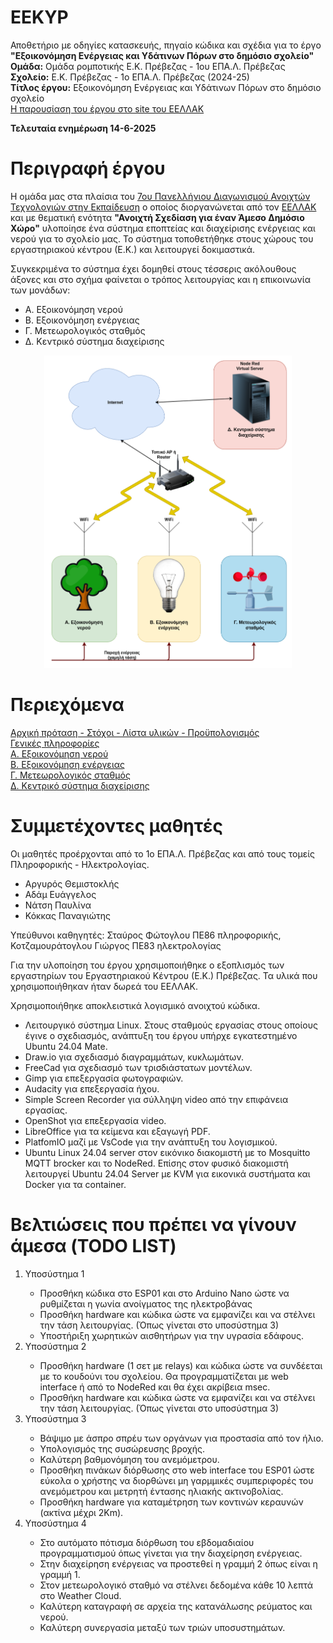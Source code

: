 # EEKYP
Αποθετήριο με οδηγίες κατασκευής, πηγαίο κώδικα και σχέδια για το έργο <b>"Εξοικονόμηση Ενέργειας και Υδάτινων Πόρων στο δημόσιο σχολείο"</b><br>
**Ομάδα:** Ομάδα ρομποτικής Ε.Κ. Πρέβεζας - 1ου ΕΠΑ.Λ. Πρέβεζας<br/>
**Σχολείο:** Ε.Κ. Πρέβεζας - 1ο ΕΠΑ.Λ. Πρέβεζας (2024-25)<br/>
**Τίτλος έργου:** Εξοικονόμηση Ενέργειας και Υδάτινων Πόρων στο δημόσιο σχολείο<br/> 
<a href="https://openedtech.ellak.gr/robotics2025/exikonomisi-energias-ke-idatinon-poron-sto-dimosio-scholio-e-k-prevezas/">Η παρουσίαση του έργου στο site του ΕΕΛΛΑΚ</a><br>

<b>Τελευταία ενημέρωση 14-6-2025</b>

Περιγραφή έργου
========================
Η ομάδα μας στα πλαίσια του <a href="https://openedtech.ellak.gr/">7ου Πανελλήνιου Διαγωνισμού Ανοιχτών Τεχνολογιών στην Εκπαίδευση</a> ο οποίος διοργανώνεται από τον <a href="https://eellak.ellak.gr/">ΕΕΛΛΑΚ</a> και με θεματική ενότητα <b>"Ανοιχτή Σχεδίαση για έναν Άμεσο Δημόσιο Χώρο"</b> υλοποίησε ένα σύστημα εποπτείας και διαχείρισης ενέργειας και νερού για το σχολείο μας. Το σύστημα τοποθετήθηκε στους χώρους του εργαστηριακού κέντρου (Ε.Κ.) και λειτουργεί δοκιμαστικά. 

Συγκεκριμένα το σύστημα έχει δομηθεί στους τέσσερις ακόλουθους άξονες και στο σχήμα φαίνεται ο τρόπος λειτουργίας και η επικοινωνία των μονάδων:
<ul>
 <li>Α. Εξοικονόμηση νερού</li>
 <li>Β. Εξοικονόμηση ενέργειας</li>
 <li>Γ. Μετεωρολογικός σταθμός</li>
 <li>Δ. Κεντρικό σύστημα διαχείρισης</li>
</ul>

<p align = "center">
<img src="/resources/images/system.png" height="500">
</p>

Περιεχόμενα
===========

<a href="/documentation/protasi.md">Αρχική πρόταση - Στόχοι - Λίστα υλικών - Προϋπολογισμός</a><br>
<a href="/documentation/eisagogi.md">Γενικές πληροφορίες</a><br>
<a href="Subsystem1_Irrigation/readme.md">Α. Εξοικονόμηση νερού</a><br>
<a href="Subsystem2_PowerSaving/readme.md">Β. Εξοικονόμηση ενέργειας</a><br>
<a href="Subsystem3_WeatherStation/readme.md">Γ. Μετεωρολογικός σταθμός</a><br>
<a href="Subsystem4_NodeRed/readme.md">Δ. Κεντρικό σύστημα διαχείρισης</a><br>

Συμμετέχοντες μαθητές
=====================
Οι μαθητές προέρχονται από το 1ο ΕΠΑ.Λ. Πρέβεζας και από τους τομείς Πληροφορικής - Ηλεκτρολογίας.
<ul>
 <li>Αργυρός Θεμιστοκλής</li>
 <li>Αδάμ Ευάγγελος</li>
 <li>Νάτση Παυλίνα</li>
 <li>Κόκκας Παναγιώτης</li>
</ul>

Υπεύθυνοι καθηγητές: Σταύρος Φώτογλου ΠΕ86 πληροφορικής, Κοτζαμουράτογλου Γιώργος ΠΕ83 ηλεκτρολογίας

Για την υλοποίηση του έργου χρησιμοποιήθηκε ο εξοπλισμός των εργαστηρίων του Εργαστηριακού Κέντρου (Ε.Κ.) Πρέβεζας. Τα υλικά που χρησιμοποιήθηκαν ήταν δωρεά του ΕΕΛΛΑΚ.
<p>Χρησιμοποιήθηκε αποκλειστικά λογισμικό ανοιχτού κώδικα.</p>
<ul>
 <li>Λειτουργικό σύστημα Linux. Στους σταθμούς εργασίας στους οποίους έγινε ο σχεδιασμός, ανάπτυξη του έργου υπήρχε εγκατεστημένο Ubuntu 24.04 Mate.</li>
 <li>Draw.io για σχεδιασμό διαγραμμάτων, κυκλωμάτων.</li>
 <li>FreeCad για σχεδιασμό των τρισδιάστατων μοντέλων.</li>
 <li>Gimp για επεξεργασία φωτογραφιών.</li>
 <li>Audacity για επεξεργασία ήχου.</li>
 <li>Simple Screen Recorder για σύλληψη video από την επιφάνεια εργασίας.</li>
 <li>OpenShot για επεξεργασία video.</li>
 <li>LibreOffice για τα κείμενα και εξαγωγή PDF.</li>
 <li>PlatfomIO μαζί με VsCode για την ανάπτυξη του λογισμικού.</li>
 <li>Ubuntu Linux 24.04 server στον εικόνικο διακομιστή με το Mosquitto MQTT brocker και το NodeRed. Επίσης στον φυσικό διακομιστή λειτουργεί Ubuntu 24.04 Server με KVM για εικονικά συστήματα και Docker για τα container.</li> 
</ul>

Βελτιώσεις που πρέπει να γίνουν άμεσα (TODO LIST)
========================================
<ol>
 <li>Υποσύστημα 1</li>
 <ul>
  <li>Προσθήκη κώδικα στο ESP01 και στο Arduino Nano ώστε να ρυθμίζεται η γωνία ανοίγματος της ηλεκτροβάνας</li>
  <li>Προσθήκη hardware και κώδικα ώστε να εμφανίζει και να στέλνει την τάση λειτουργίας. (Όπως γίνεται στο υποσύστημα 3)</li>
  <li>Υποστήριξη χωρητικών αισθητήρων για την υγρασία εδάφους.</li>
 </ul>
 <li>Υποσύστημα 2</li>
 <ul>
  <li>Προσθήκη hardware (1 σετ με relays) και κώδικα ώστε να συνδέεται με το κουδούνι του σχολείου. Θα προγραμματίζεται με web interface ή από το NodeRed και θα έχει ακρίβεια msec.</li>
  <li>Προσθήκη hardware και κώδικα ώστε να εμφανίζει και να στέλνει την τάση λειτουργίας. (Όπως γίνεται στο υποσύστημα 3)</li>
 </ul>
 <li>Υποσύστημα 3</li>
 <ul>
  <li>Βάψιμο με άσπρο σπρέυ των οργάνων για προστασία από τον ήλιο.</li>
  <li>Υπολογισμός της συσώρευσης βροχής.</li>
  <li>Καλύτερη βαθμονόμηση του ανεμόμετρου.</li>
  <li>Προσθήκη πινάκων διόρθωσης στο web interface του ESP01 ώστε εύκολα ο χρήστης να διορθώνει μη γαρμμικές συμπεριφορές του ανεμόμετρου και μετρητή έντασης ηλιακής ακτινοβολίας.</li>
  <li>Προσθήκη hardware για καταμέτρηση των κοντινών κεραυνών (ακτίνα μέχρι 2Km).</li>
 </ul>
 <li>Υποσύστημα 4</li>
 <ul>
  <li>Στο αυτόματο πότισμα διόρθωση του εβδομαδιαίου προγραμματισμού όπως γίνεται για την διαχείρηση ενέργειας.</li>
  <li>Στην διαχείρηση ενέργειας να προστεθεί η γραμμή 2 όπως είναι η γραμμή 1.</li>
  <li>Στον μετεωρολογικό σταθμό να στέλνει δεδομένα κάθε 10 λεπτά στο Weather Cloud.</li>
  <li>Καλύτερη καταγραφή σε αρχεία της κατανάλωσης ρεύματος και νερού.</li>
  <li>Καλύτερη συνεργασία μεταξύ των τριών υποσυστημάτων.</li>
 </ul>
</ol>
